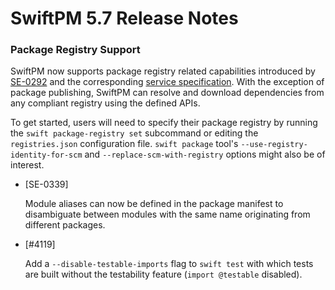 # SwiftPM 5.7 Release Notes


### Package Registry Support

SwiftPM now supports package registry related capabilities introduced by [SE-0292](https://github.com/apple/swift-evolution/blob/main/proposals/0292-package-registry-service.md) and the corresponding [service specification](../Registry.md). With the exception of package publishing, SwiftPM can resolve and download dependencies from any compliant registry using the defined APIs. 

To get started, users will need to specify their package registry by running the `swift package-registry set` subcommand or editing the `registries.json` configuration file. `swift package` tool's `--use-registry-identity-for-scm` and `--replace-scm-with-registry` options might also be of interest.
  
* [SE-0339]

  Module aliases can now be defined in the package manifest to disambiguate between modules with the same name originating from different packages. 

* [#4119] 
 
  Add a `--disable-testable-imports` flag to `swift test` with which tests are built without the testability feature (`import @testable` disabled).


